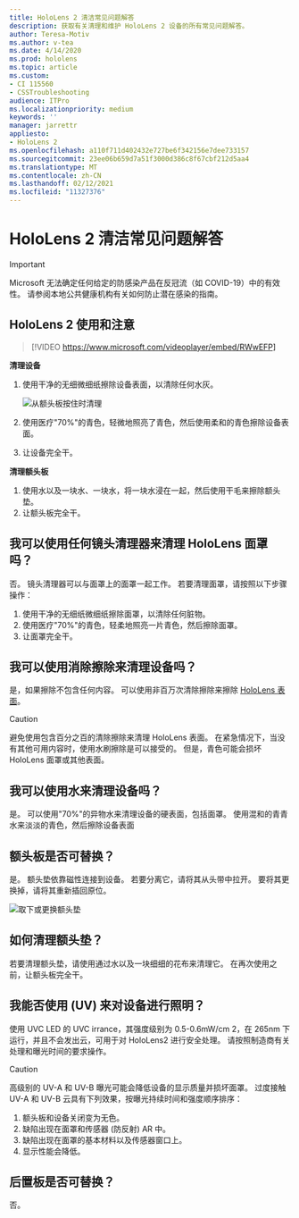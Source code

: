 ```yaml
---
title: HoloLens 2 清洁常见问题解答
description: 获取有关清理和维护 HoloLens 2 设备的所有常见问题解答。
author: Teresa-Motiv
ms.author: v-tea
ms.date: 4/14/2020
ms.prod: hololens
ms.topic: article
ms.custom:
- CI 115560
- CSSTroubleshooting
audience: ITPro
ms.localizationpriority: medium
keywords: ''
manager: jarrettr
appliesto:
- HoloLens 2
ms.openlocfilehash: a110f711d402432e727be6f342156e7dee733157
ms.sourcegitcommit: 23ee06b659d7a51f3000d386c8f67cbf212d5aa4
ms.translationtype: MT
ms.contentlocale: zh-CN
ms.lasthandoff: 02/12/2021
ms.locfileid: "11327376"
---
```

# HoloLens 2 清洁常见问题解答

> [!IMPORTANT]  
> Microsoft 无法确定任何给定的防感染产品在反冠流（如 COVID-19）中的有效性。 请参阅本地公共健康机构有关如何防止潜在感染的指南。  

## HoloLens 2 使用和注意

> [!VIDEO https://www.microsoft.com/videoplayer/embed/RWwEFP]

<!-- <iframe src="https://channel9.msdn.com/Shows/Docs-Mixed-Reality/HoloLens-2-Use-and-Care/player" width="960" height="540" allowFullScreen frameBorder="0" title="HoloLens 2 Use and Care - Microsoft Channel 9 Video"></iframe> -->

**清理设备**

1. 使用干净的无细微细纸擦除设备表面，以清除任何水灰。

   ![从额头板按住时清理](images/hl2-cleaning.png)

2. 使用医疗"70%"的青色，轻微地照亮了青色，然后使用柔和的青色擦除设备表面。

3. 让设备完全干。

**清理额头板**

1. 使用水以及一块水、一块水，将一块水浸在一起，然后使用干毛来擦除额头垫。
1. 让额头板完全干。

## 我可以使用任何镜头清理器来清理 HoloLens 面罩吗？

否。 镜头清理器可以与面罩上的面罩一起工作。 若要清理面罩，请按照以下步骤操作：  

1. 使用干净的无细纸微细纸擦除面罩，以清除任何脏物。
1. 使用医疗"70%"的青色，轻柔地照亮一片青色，然后擦除面罩。
1. 让面罩完全干。

## 我可以使用消除擦除来清理设备吗？

是，如果擦除不包含任何内容。 可以使用非百万次清除擦除来擦除 [HoloLens 表面](#hololens-2-use-and-care)。  

> [!CAUTION]  
> 避免使用包含百分之百的清除擦除来清理 HoloLens 表面。 在紧急情况下，当没有其他可用内容时，使用水刷擦除是可以接受的。 但是，青色可能会损坏 HoloLens 面罩或其他表面。

## 我可以使用水来清理设备吗？

是。 可以使用"70%"的异物水来清理设备的硬表面，包括面罩。 使用混和的青青水来淡淡的青色，然后擦除设备表面

## 额头板是否可替换？

是。 额头垫依靠磁性连接到设备。 若要分离它，请将其从头带中拉开。 要将其更换掉，请将其重新插回原位。

![取下或更换额头垫](images/hololens2-remove-browpad.png)

## 如何清理额头垫？

若要清理额头垫，请使用通过水以及一块细细的花布来清理它。 在再次使用之前，让额头板完全干。

## 我能否使用 (UV) 来对设备进行照明？

使用 UVC LED 的 UVC irrance，其强度级别为 0.5-0.6mW/cm 2，在 265nm 下运行，并且不会发出云，可用于对 <sup> </sup> HoloLens2 进行安全处理。 请按照制造商有关处理和曝光时间的要求操作。

> [!CAUTION]  
> 高级别的 UV-A 和 UV-B 曝光可能会降低设备的显示质量并损坏面罩。 过度接触 UV-A 和 UV-B 云具有下列效果，按曝光持续时间和强度顺序排序：
>  
> 1. 额头板和设备关闭变为无色。
> 1. 缺陷出现在面罩和传感器 (防反射) AR 中。
> 1. 缺陷出现在面罩的基本材料以及传感器窗口上。
> 1. 显示性能会降低。

## 后置板是否可替换？

否。
